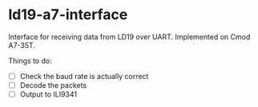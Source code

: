 # ld19-a7-interface
Interface for receiving data from LD19 over UART. Implemented on Cmod A7-35T.

Things to do:
- [ ] Check the baud rate is actually correct
- [ ] Decode the packets
- [ ] Output to ILI9341